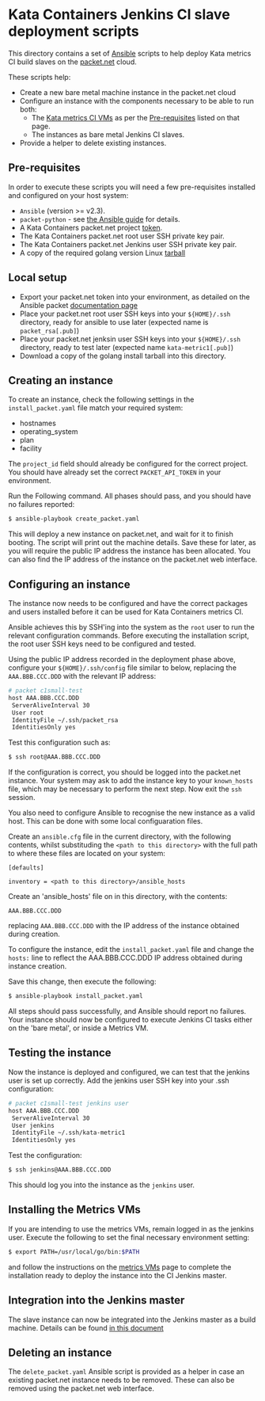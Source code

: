 # Kata Containers Jenkins CI slave deployment scripts

This directory contains a set of [Ansible](https://docs.ansible.com/) scripts to help
deploy Kata metrics CI build slaves on the [packet.net](https://www.packet.com/) cloud.

These scripts help:
- Create a new bare metal machine instance in the packet.net cloud
- Configure an instance with the components necessary to be able to run both:
  - The [Kata metrics CI VMs](https://github.com/kata-containers/ci/tree/master/VMs/metrics)
    as per the [Pre-requisites](https://github.com/kata-containers/ci/tree/master/VMs/metrics#pre-requisites) listed on that page.
  - The instances as bare metal Jenkins CI slaves.
- Provide a helper to delete existing instances.

## Pre-requisites

In order to execute these scripts you will need a few pre-requisites installed and
configured on your host system:

- `Ansible` (version >= v2.3).
- `packet-python` - see [the Ansible guide](https://docs.ansible.com/ansible/latest/scenario_guides/guide_packet.html) for details.
- A Kata Containers packet.net project [token](https://www.packet.com/developers/api/).
- The Kata Containers packet.net root user SSH private key pair.
- The Kata Containers packet.net Jenkins user SSH private key pair.
- A copy of the required golang version Linux [tarball](https://golang.org/dl/)

## Local setup

- Export your packet.net token into your environment, as detailed on the Ansible packet [documentation page](https://docs.ansible.com/ansible/latest/scenario_guides/guide_packet.html#requirements)
- Place your packet.net root user SSH keys into your `${HOME}/.ssh` directory, ready for ansible to use later (expected name is `packet_rsa[.pub]`)
- Place your packet.net jenksin user SSH keys into your `${HOME}/.ssh` directory, ready to test later (expected name `kata-metric1[.pub]`)
- Download a copy of the golang install tarball into this directory.

## Creating an instance

To create an instance, check the following settings in the `install_packet.yaml` file match
your required system:

- hostnames
- operating_system
- plan
- facility

The `project_id` field should already be configured for the correct project. You should have
already set the correct `PACKET_API_TOKEN` in your environment.

Run the Following command. All phases should pass, and you should have no failures
reported:

```bash
$ ansible-playbook create_packet.yaml
```

This will deploy a new instance on packet.net, and wait for it to finish booting.
The script will print out the machine details. Save these for later, as you will require
the public IP address the instance has been allocated. You can also find the IP address
of the instance on the packet.net web interface.

## Configuring an instance

The instance now needs to be configured and have the correct packages and users installed
before it can be used for Kata Containers metrics CI.

Ansible achieves this by SSH'ing into the system as the `root` user to run the relevant
configuration commands. Before executing the installation script, the root user SSH keys
need to be configured and tested.

Using the public IP address recorded in the deployment phase above, configure your
`${HOME}/.ssh/config` file similar to below, replacing the `AAA.BBB.CCC.DDD` with the
relevant IP address:

```bash
# packet c1small-test
host AAA.BBB.CCC.DDD
 ServerAliveInterval 30
 User root
 IdentityFile ~/.ssh/packet_rsa
 IdentitiesOnly yes
```

Test this configuration such as:

```bash
$ ssh root@AAA.BBB.CCC.DDD
```

If the configuration is correct, you should be logged into the packet.net instance.
Your system may ask to add the instance key to your `known_hosts` file, which may
be necessary to perform the next step. Now exit the `ssh` session.

You also need to configure Ansible to recognise the new instance as a valid host. This can
be done with some local configuaration files.

Create an `ansible.cfg` file in the current directory, with the following contents, whilst
substituding the `<path to this directory>` with the full path to where these files are
located on your system:

```
[defaults]

inventory = <path to this directory>/ansible_hosts
```

Create an 'ansible_hosts' file on in this directory, with the contents:

```
AAA.BBB.CCC.DDD
```

replacing `AAA.BBB.CCC.DDD` with the IP address of the instance obtained during creation.

To configure the instance, edit the `install_packet.yaml` file and change the `hosts:`
line to reflect the AAA.BBB.CCC.DDD IP address obtained during instance creation.

Save this change, then execute the following:

```bash
$ ansible-playbook install_packet.yaml
```

All steps should pass successfully, and Ansible should report no failures.
Your instance should now be configured to execute Jenkins CI tasks either on the
'bare metal', or inside a Metrics VM.

## Testing the instance

Now the instance is deployed and configured, we can test that the jenkins user is set up
correctly. Add the jenkins user SSH key into your .ssh configuration:

```bash
# packet c1small-test jenkins user
host AAA.BBB.CCC.DDD
 ServerAliveInterval 30
 User jenkins
 IdentityFile ~/.ssh/kata-metric1
 IdentitiesOnly yes
```

Test the configuration:

```bash
$ ssh jenkins@AAA.BBB.CCC.DDD
```

This should log you into the instance as the `jenkins` user.

## Installing the Metrics VMs

If you are intending to use the metrics VMs, remain logged in as the jenkins user.
Execute the following to set the final necessary environment setting:

```bash
$ export PATH=/usr/local/go/bin:$PATH
```

and follow the instructions on the [metrics VMs](https://github.com/kata-containers/ci/tree/master/VMs/metrics#example)
page to complete the installation ready to deploy the instance into the CI Jenkins master.


## Integration into the Jenkins master

The slave instance can now be integrated into the Jenkins master as a build machine. Details
can be found [in this document](https://github.com/kata-containers/ci/blob/master/Jenkins_setup.md)

## Deleting an instance

The `delete_packet.yaml` Ansible script is provided as a helper in case an existing
packet.net instance needs to be removed. These can also be removed using the packet.net
web interface.
